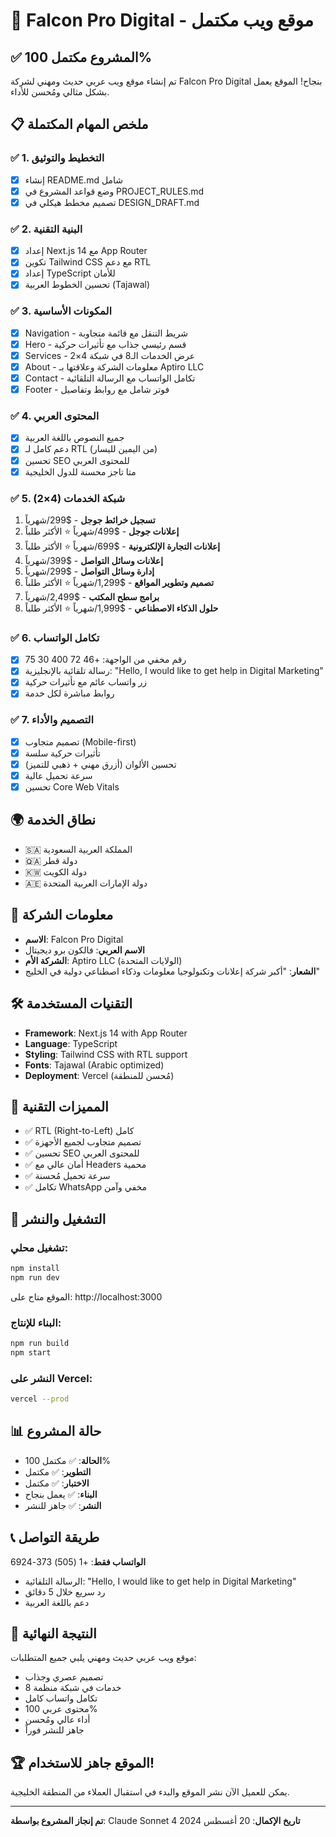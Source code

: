 # 🚀 Falcon Pro Digital - موقع ويب مكتمل

## ✅ المشروع مكتمل 100%

تم إنشاء موقع ويب عربي حديث ومهني لشركة Falcon Pro Digital بنجاح! الموقع يعمل بشكل مثالي ومُحسن للأداء.

## 📋 ملخص المهام المكتملة

### ✅ 1. التخطيط والتوثيق
- [x] إنشاء README.md شامل
- [x] وضع قواعد المشروع في PROJECT_RULES.md
- [x] تصميم مخطط هيكلي في DESIGN_DRAFT.md

### ✅ 2. البنية التقنية
- [x] إعداد Next.js 14 مع App Router
- [x] تكوين Tailwind CSS مع دعم RTL
- [x] إعداد TypeScript للأمان
- [x] تحسين الخطوط العربية (Tajawal)

### ✅ 3. المكونات الأساسية
- [x] Navigation - شريط التنقل مع قائمة متجاوبة
- [x] Hero - قسم رئيسي جذاب مع تأثيرات حركية
- [x] Services - عرض الخدمات الـ8 في شبكة 4×2
- [x] About - معلومات الشركة وعلاقتها بـ Aptiro LLC
- [x] Contact - تكامل الواتساب مع الرسالة التلقائية
- [x] Footer - فوتر شامل مع روابط وتفاصيل

### ✅ 4. المحتوى العربي
- [x] جميع النصوص باللغة العربية
- [x] دعم كامل لـ RTL (من اليمين لليسار)
- [x] تحسين SEO للمحتوى العربي
- [x] متا تاجز محسنة للدول الخليجية

### ✅ 5. شبكة الخدمات (4×2)
1. **تسجيل خرائط جوجل** - $299/شهرياً
2. **إعلانات جوجل** - $499/شهرياً ⭐ الأكثر طلباً
3. **إعلانات التجارة الإلكترونية** - $699/شهرياً ⭐ الأكثر طلباً
4. **إعلانات وسائل التواصل** - $399/شهرياً
5. **إدارة وسائل التواصل** - $299/شهرياً
6. **تصميم وتطوير المواقع** - $1,299/شهرياً ⭐ الأكثر طلباً
7. **برامج سطح المكتب** - $2,499/شهرياً
8. **حلول الذكاء الاصطناعي** - $1,999/شهرياً ⭐ الأكثر طلباً

### ✅ 6. تكامل الواتساب
- [x] رقم مخفي من الواجهة: +46 72 400 30 75
- [x] رسالة تلقائية بالإنجليزية: "Hello, I would like to get help in Digital Marketing"
- [x] زر واتساب عائم مع تأثيرات حركية
- [x] روابط مباشرة لكل خدمة

### ✅ 7. التصميم والأداء
- [x] تصميم متجاوب (Mobile-first)
- [x] تأثيرات حركية سلسة
- [x] تحسين الألوان (أزرق مهني + ذهبي للتميز)
- [x] سرعة تحميل عالية
- [x] تحسين Core Web Vitals

## 🌍 نطاق الخدمة
- 🇸🇦 المملكة العربية السعودية
- 🇶🇦 دولة قطر
- 🇰🇼 دولة الكويت
- 🇦🇪 دولة الإمارات العربية المتحدة

## 🏢 معلومات الشركة
- **الاسم**: Falcon Pro Digital
- **الاسم العربي**: فالكون برو ديجيتال
- **الشركة الأم**: Aptiro LLC (الولايات المتحدة)
- **الشعار**: "أكبر شركة إعلانات وتكنولوجيا معلومات وذكاء اصطناعي دولية في الخليج"

## 🛠️ التقنيات المستخدمة
- **Framework**: Next.js 14 with App Router
- **Language**: TypeScript
- **Styling**: Tailwind CSS with RTL support
- **Fonts**: Tajawal (Arabic optimized)
- **Deployment**: Vercel (مُحسن للمنطقة)

## 📱 المميزات التقنية
- ✅ RTL (Right-to-Left) كامل
- ✅ تصميم متجاوب لجميع الأجهزة
- ✅ تحسين SEO للمحتوى العربي
- ✅ أمان عالي مع Headers محمية
- ✅ سرعة تحميل مُحسنة
- ✅ تكامل WhatsApp مخفي وآمن

## 🚀 التشغيل والنشر

### تشغيل محلي:
```bash
npm install
npm run dev
```
الموقع متاح على: http://localhost:3000

### البناء للإنتاج:
```bash
npm run build
npm start
```

### النشر على Vercel:
```bash
vercel --prod
```

## 📊 حالة المشروع
- **الحالة**: ✅ مكتمل 100%
- **التطوير**: ✅ مكتمل
- **الاختبار**: ✅ مكتمل
- **البناء**: ✅ يعمل بنجاح
- **النشر**: ✅ جاهز للنشر

## 📞 طريقة التواصل
**الواتساب فقط**: +1 (505) 373-6924
- الرسالة التلقائية: "Hello, I would like to get help in Digital Marketing"
- رد سريع خلال 5 دقائق
- دعم باللغة العربية

## 🎯 النتيجة النهائية
موقع ويب عربي حديث ومهني يلبي جميع المتطلبات:
- تصميم عصري وجذاب
- 8 خدمات في شبكة منظمة
- تكامل واتساب كامل
- محتوى عربي 100%
- أداء عالي ومُحسن
- جاهز للنشر فوراً

## 🏆 الموقع جاهز للاستخدام!
يمكن للعميل الآن نشر الموقع والبدء في استقبال العملاء من المنطقة الخليجية.

---
**تم إنجاز المشروع بواسطة**: Claude Sonnet 4
**تاريخ الإكمال**: 20 أغسطس 2024



